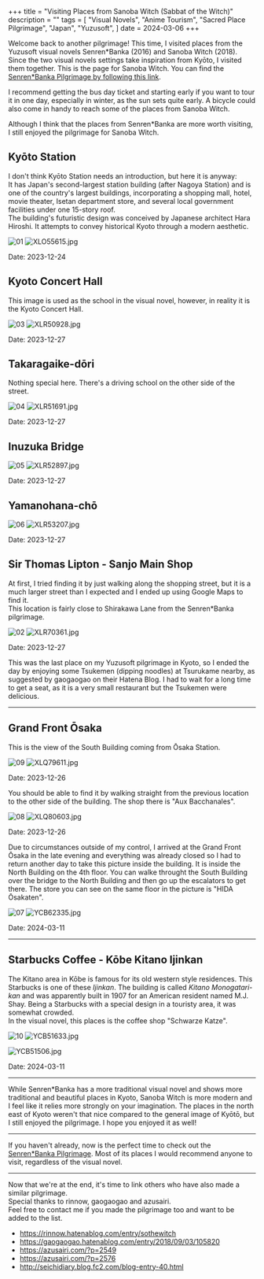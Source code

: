 +++
title = "Visiting Places from Sanoba Witch (Sabbat of the Witch)"
description = ""
tags = [
  "Visual Novels",
  "Anime Tourism",
  "Sacred Place Pilgrimage",
  "Japan",
  "Yuzusoft",
]
date = 2024-03-06
+++

Welcome back to another pilgrimage! This time, I visited places from the Yuzusoft visual novels Senren\*Banka (2016) and Sanoba Witch (2018). Since the two visual novels settings take inspiration from Kyōto, I visited them together. This is the page for Sanoba Witch. You can find the [Senren*Banka Pilgrimage by following this link](../tourism-senren-banka).

I recommend getting the bus day ticket and starting early if you want to tour it in one day, especially in winter, as the sun sets quite early. A bicycle could also come in handy to reach some of the places from Sanoba Witch.  

Although I think that the places from Senren\*Banka are more worth visiting, I still enjoyed the pilgrimage for Sanoba Witch.

## Kyōto Station

I don't think Kyōto Station needs an introduction, but here it is anyway:  
It has Japan's second-largest station building (after Nagoya Station) and is one of the country's largest buildings, incorporating a shopping mall, hotel, movie theater, Isetan department store, and several local government facilities under one 15-story roof.  
The building's futuristic design was conceived by Japanese architect Hara Hiroshi. It attempts to convey historical Kyoto through a modern aesthetic.

![01](img/cg/01.jpg)
![XLO55615.jpg](img/XLO55615.jpg)

Date: 2023-12-24

## Kyoto Concert Hall

This image is used as the school in the visual novel, however, in reality it is the Kyoto Concert Hall.

![03](img/cg/03.jpg)
![XLR50928.jpg](img/XLR50928.jpg)

Date: 2023-12-27

## Takaragaike-dōri

Nothing special here. There's a driving school on the other side of the street.

![04](img/cg/04.jpg)
![XLR51691.jpg](img/XLR51691.jpg)

Date: 2023-12-27

## Inuzuka Bridge

![05](img/cg/05.jpg)
![XLR52897.jpg](img/XLR52897.jpg)

Date: 2023-12-27

## Yamanohana-chō

![06](img/cg/06.jpg)
![XLR53207.jpg](img/XLR53207.jpg)

Date: 2023-12-27

## Sir Thomas Lipton - Sanjo Main Shop

At first, I tried finding it by just walking along the shopping street, but it is a much larger street than I expected and I ended up using Google Maps to find it.  
This location is fairly close to Shirakawa Lane from the Senren\*Banka pilgrimage.

![02](img/cg/02.jpg)
![XLR70361.jpg](img/XLR70361.jpg)

Date: 2023-12-27

This was the last place on my Yuzusoft pilgrimage in Kyoto, so I ended the day by enjoying some Tsukemen (dipping noodles) at Tsurukame nearby, as suggested by gaogaogao on their Hatena Blog.
I had to wait for a long time to get a seat, as it is a very small restaurant but the Tsukemen were delicious.

---

## Grand Front Ōsaka

This is the view of the South Building coming from Ōsaka Station.

![09](img/cg/09.jpg)
![XLQ79611.jpg](img/XLQ79611.jpg)

Date: 2023-12-26

You should be able to find it by walking straight from the previous location to the other side of the building. The shop there is "Aux Bacchanales".

![08](img/cg/08.jpg)
![XLQ80603.jpg](img/XLQ80603.jpg)

Date: 2023-12-26


Due to circumstances outside of my control, I arrived at the Grand Front Ōsaka in the late evening and everything was already closed so I had to return another day to take this picture inside the building.
It is inside the North Building on the 4th floor. You can walke throught the South Building over the bridge to the North Building and then go up the escalators to get there. The store you can see on the same floor in the picture is "HIDA Ōsakaten".

![07](img/cg/07.jpg)
![YCB62335.jpg](img/YCB62335.jpg)

Date: 2024-03-11

---

## Starbucks Coffee - Kōbe Kitano Ijinkan

The Kitano area in Kōbe is famous for its old western style residences. This Starbucks is one of these _Ijinkan_.
The building is called _Kitano Monogatari-kan_ and was apparently built in 1907 for an American resident named M.J. Shay.
Being a Starbucks with a special design in a touristy area, it was somewhat crowded.  
In the visual novel, this places is the coffee shop "Schwarze Katze".

![10](img/cg/10.jpg)
![YCB51633.jpg](img/YCB51633.jpg)

![YCB51506.jpg](img/YCB51506.jpg)

Date: 2024-03-11

---

While Senren\*Banka has a more traditional visual novel and shows more traditional and beautiful places in Kyoto, Sanoba Witch is more modern and I feel like it relies more strongly on your imagination.
The places in the north east of Kyoto weren't that nice compared to the general image of Kyōtō, but I still enjoyed the pilgrimage. I hope you enjoyed it as well!

---

If you haven't already, now is the perfect time to check out the [Senren\*Banka Pilgrimage](../tourism-senren-banka). Most of its places I would recommend anyone to visit, regardless of the visual novel.

---

Now that we're at the end, it's time to link others who have also made a similar pilgrimage.  
Special thanks to rinnow, gaogaogao and azusairi.  
Feel free to contact me if you made the pilgrimage too and want to be added to the list.

- <https://rinnow.hatenablog.com/entry/sothewitch>
- <https://gaogaogao.hatenablog.com/entry/2018/09/03/105820>
- <https://azusairi.com/?p=2549>
- <https://azusairi.com/?p=2576>
- <http://seichidiary.blog.fc2.com/blog-entry-40.html>
